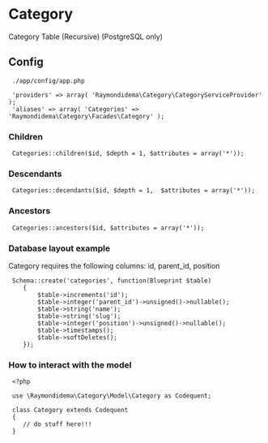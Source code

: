 # Category

Category Table (Recursive) (PostgreSQL only)


## Config

     ./app/config/app.php
     
     'providers' => array( 'Raymondidema\Category\CategoryServiceProvider' );
     'aliases' => array( 'Categories' => 'Raymondidema\Category\Facades\Category' );


### Children

     Categories::children($id, $depth = 1, $attributes = array('*'));
     
### Descendants

     Categories::decendants($id, $depth = 1,  $attributes = array('*'));
     
### Ancestors

     Categories::ancestors($id, $attributes = array('*'));

### Database layout example

Category requires the following columns: id, parent_id, position

     Schema::create('categories', function(Blueprint $table)
     	{
     		$table->increments('id');
     		$table->integer('parent_id')->unsigned()->nullable();
     		$table->string('name');
     		$table->string('slug');
     		$table->integer('position')->unsigned()->nullable();
     		$table->timestamps();
     		$table->softDeletes();
     	});

### How to interact with the model

     <?php

     use \Raymondidema\Category\Model\Category as Codequent;

     class Category extends Codequent
     {
     	// do stuff here!!!
     }

